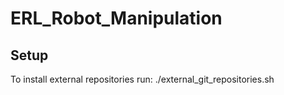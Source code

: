 # ERL_Robot_Manipulation

## Setup
To install external repositories run: ./external_git_repositories.sh